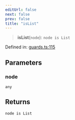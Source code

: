 ```yaml
---
editUrl: false
next: false
prev: false
title: "isList"
---
```


> **isList**(`node`): `node is List`

Defined in: [guards.ts:115](https://github.com/rcs-agents/rcs-lang/blob/44f56387ee45f73805b6a88a5582e17ead444456/packages/ast/src/guards.ts#L115)

## Parameters

### node

`any`

## Returns

`node is List`
